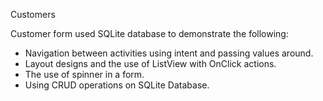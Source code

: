 Customers

Customer form used SQLite database to demonstrate the following:
- Navigation between activities using intent and passing values around.
- Layout designs and the use of ListView with OnClick actions.
- The use of spinner in a form.
- Using CRUD operations on SQLite Database.
